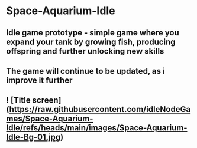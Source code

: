 # Space-Aquarium-Idle

## Idle game prototype - simple game where you expand your tank by growing fish, producing offspring and further unlocking new skills

## The game will continue to be updated, as i improve it further

## ! [Title screen] (https://raw.githubusercontent.com/idleNodeGames/Space-Aquarium-Idle/refs/heads/main/images/Space-Aquarium-Idle-Bg-01.jpg)
